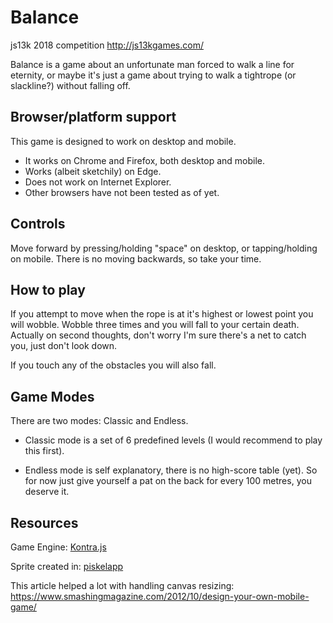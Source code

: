 # Balance
js13k 2018 competition http://js13kgames.com/

Balance is a game about an unfortunate man forced to walk a line for eternity, or maybe it's just a game about trying to walk a tightrope (or slackline?) without falling off.

## Browser/platform support
This game is designed to work on desktop and mobile.
* It works on Chrome and Firefox, both desktop and mobile.
* Works (albeit sketchily) on Edge.
* Does not work on Internet Explorer.
* Other browsers have not been tested as of yet.

## Controls
Move forward by pressing/holding "space" on desktop, or tapping/holding on mobile. There is no moving backwards, so take your time.

## How to play
If you attempt to move when the rope is at it's highest or lowest point you will wobble. Wobble three times and you will fall to your certain death. Actually on second thoughts, don't worry I'm sure there's a net to catch you, just don't look down.

If you touch any of the obstacles you will also fall.

## Game Modes
There are two modes: Classic and Endless.

* Classic mode is a set of 6 predefined levels (I would recommend to play this first).

* Endless mode is self explanatory, there is no high-score table (yet). So for now just give yourself a pat on the back for every 100 metres, you deserve it.

## Resources
Game Engine: [Kontra.js](https://github.com/straker/kontra)

Sprite created in: [piskelapp](https://www.piskelapp.com/)

This article helped a lot with handling canvas resizing: https://www.smashingmagazine.com/2012/10/design-your-own-mobile-game/
